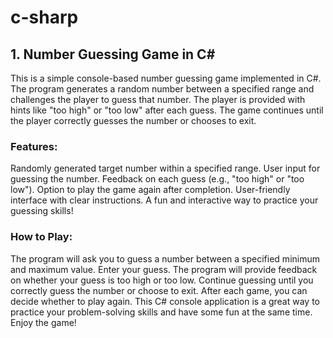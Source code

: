 # c-sharp


## 1. Number Guessing Game in C# 
This is a simple console-based number guessing game implemented in C#. The program generates a random number between a specified range and challenges the player to guess that number. The player is provided with hints like "too high" or "too low" after each guess. The game continues until the player correctly guesses the number or chooses to exit.

### Features:
Randomly generated target number within a specified range.
User input for guessing the number.
Feedback on each guess (e.g., "too high" or "too low").
Option to play the game again after completion.
User-friendly interface with clear instructions.
A fun and interactive way to practice your guessing skills!

### How to Play:
The program will ask you to guess a number between a specified minimum and maximum value.
Enter your guess.
The program will provide feedback on whether your guess is too high or too low.
Continue guessing until you correctly guess the number or choose to exit.
After each game, you can decide whether to play again.
This C# console application is a great way to practice your problem-solving skills and have some fun at the same time. Enjoy the game!

